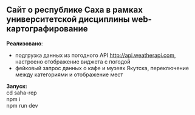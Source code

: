 ## Сайт о республике Саха в рамках университетской дисциплины web-картографирование

**Реализовано**:
- подгрузка данных из погодного API http://api.weatherapi.com, настроено отображение виджета с погодой
- фейковый запрос данных о кафе и музеях Якутска, переключение между категориями и отображение мест

  

**Запуск:**  
cd saha-rep  
npm i  
npm run dev  
